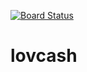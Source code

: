 [![Board Status](https://dev.azure.com/jaco0798/25ef75a2-5343-4db1-b2a9-ec608ecc32e6/ea350e52-706a-4c56-b244-d538b64f3ffd/_apis/work/boardbadge/b1d5840a-5ad7-4ebd-bc5f-097a2ddf3bc7)](https://dev.azure.com/jaco0798/25ef75a2-5343-4db1-b2a9-ec608ecc32e6/_boards/board/t/ea350e52-706a-4c56-b244-d538b64f3ffd/Microsoft.RequirementCategory)
# lovcash